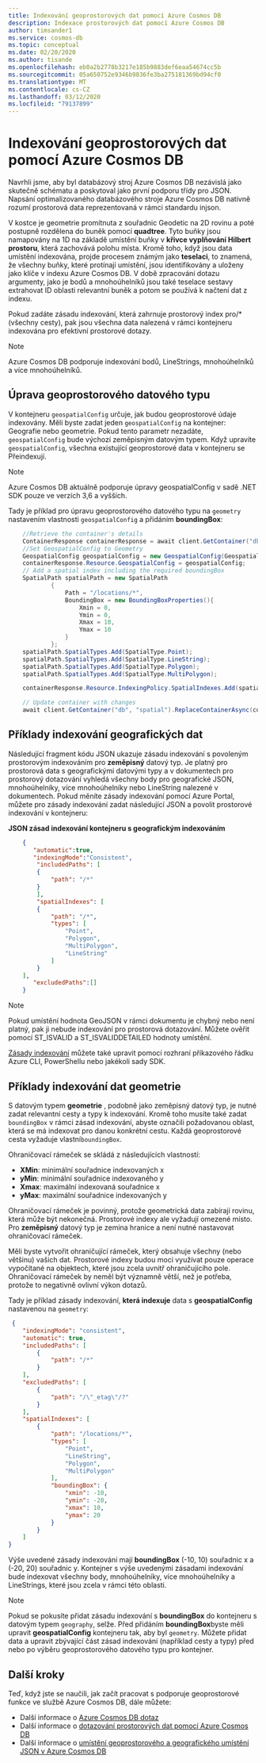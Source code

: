 ```yaml
---
title: Indexování geoprostorových dat pomocí Azure Cosmos DB
description: Indexace prostorových dat pomocí Azure Cosmos DB
author: timsander1
ms.service: cosmos-db
ms.topic: conceptual
ms.date: 02/20/2020
ms.author: tisande
ms.openlocfilehash: eb0a2b2778b3217e185b9883def6eaa54674cc5b
ms.sourcegitcommit: 05a650752e9346b9836fe3ba275181369bd94cf0
ms.translationtype: MT
ms.contentlocale: cs-CZ
ms.lasthandoff: 03/12/2020
ms.locfileid: "79137899"
---
```

# <a name="index-geospatial-data-with-azure-cosmos-db"></a>Indexování geoprostorových dat pomocí Azure Cosmos DB

Navrhli jsme, aby byl databázový stroj Azure Cosmos DB nezávislá jako skutečně schématu a poskytoval jako první podporu třídy pro JSON. Napsání optimalizovaného databázového stroje Azure Cosmos DB nativně rozumí prostorová data reprezentovaná v rámci standardu injson.

V kostce je geometrie promítnuta z souřadnic Geodetic na 2D rovinu a poté postupně rozdělena do buněk pomocí **quadtree**. Tyto buňky jsou namapovány na 1D na základě umístění buňky v **křivce vyplňování Hilbert prostoru**, která zachovává polohu místa. Kromě toho, když jsou data umístění indexována, projde procesem známým jako **teselaci**, to znamená, že všechny buňky, které protínají umístění, jsou identifikovány a uloženy jako klíče v indexu Azure Cosmos DB. V době zpracování dotazu argumenty, jako je bodů a mnohoúhelníků jsou také teselace sestavy extrahovat ID oblasti relevantní buněk a potom se používá k načtení dat z indexu.

Pokud zadáte zásadu indexování, která zahrnuje prostorový index pro/* (všechny cesty), pak jsou všechna data nalezená v rámci kontejneru indexována pro efektivní prostorové dotazy.

> [!NOTE]
> Azure Cosmos DB podporuje indexování bodů, LineStrings, mnohoúhelníků a více mnohoúhelníků.
>
>

## <a name="modifying-geospatial-data-type"></a>Úprava geoprostorového datového typu

V kontejneru `geospatialConfig` určuje, jak budou geoprostorové údaje indexovány. Měli byste zadat jeden `geospatialConfig` na kontejner: Geografie nebo geometrie. Pokud tento parametr nezadáte, `geospatialConfig` bude výchozí zeměpisným datovým typem. Když upravíte `geospatialConfig`, všechna existující geoprostorové data v kontejneru se Přeindexují.

> [!NOTE]
> Azure Cosmos DB aktuálně podporuje úpravy geospatialConfig v sadě .NET SDK pouze ve verzích 3,6 a vyšších.
>

Tady je příklad pro úpravu geoprostorového datového typu na `geometry` nastavením vlastnosti `geospatialConfig` a přidáním **boundingBox**:

```csharp
    //Retrieve the container's details
    ContainerResponse containerResponse = await client.GetContainer("db", "spatial").ReadContainerAsync();
    //Set GeospatialConfig to Geometry
    GeospatialConfig geospatialConfig = new GeospatialConfig(GeospatialType.Geometry);
    containerResponse.Resource.GeospatialConfig = geospatialConfig;
    // Add a spatial index including the required boundingBox
    SpatialPath spatialPath = new SpatialPath
            {  
                Path = "/locations/*",
                BoundingBox = new BoundingBoxProperties(){
                    Xmin = 0,
                    Ymin = 0,
                    Xmax = 10,
                    Ymax = 10
                }
            };
    spatialPath.SpatialTypes.Add(SpatialType.Point);
    spatialPath.SpatialTypes.Add(SpatialType.LineString);
    spatialPath.SpatialTypes.Add(SpatialType.Polygon);
    spatialPath.SpatialTypes.Add(SpatialType.MultiPolygon);

    containerResponse.Resource.IndexingPolicy.SpatialIndexes.Add(spatialPath);

    // Update container with changes
    await client.GetContainer("db", "spatial").ReplaceContainerAsync(containerResponse.Resource);
```

## <a name="geography-data-indexing-examples"></a>Příklady indexování geografických dat

Následující fragment kódu JSON ukazuje zásadu indexování s povoleným prostorovým indexováním pro **zeměpisný** datový typ. Je platný pro prostorová data s geografickými datovými typy a v dokumentech pro prostorový dotazování vyhledá všechny body pro geografické JSON, mnohoúhelníky, více mnohoúhelníky nebo LineString nalezené v dokumentech. Pokud měníte zásady indexování pomocí Azure Portal, můžete pro zásady indexování zadat následující JSON a povolit prostorové indexování v kontejneru:

**JSON zásad indexování kontejneru s geografickým indexováním**

```json
    {
       "automatic":true,
       "indexingMode":"Consistent",
        "includedPaths": [
        {
            "path": "/*"
        }
        ],
        "spatialIndexes": [
        {
            "path": "/*",
            "types": [
                "Point",
                "Polygon",
                "MultiPolygon",
                "LineString"
            ]
        }
    ],
       "excludedPaths":[]
    }
```

> [!NOTE]
> Pokud umístění hodnota GeoJSON v rámci dokumentu je chybný nebo není platný, pak ji nebude indexování pro prostorová dotazování. Můžete ověřit pomocí ST_ISVALID a ST_ISVALIDDETAILED hodnoty umístění.

[Zásady indexování](how-to-manage-indexing-policy.md) můžete také upravit pomocí rozhraní příkazového řádku Azure CLI, PowerShellu nebo jakékoli sady SDK.

## <a name="geometry-data-indexing-examples"></a>Příklady indexování dat geometrie

S datovým typem **geometrie** , podobně jako zeměpisný datový typ, je nutné zadat relevantní cesty a typy k indexování. Kromě toho musíte také zadat `boundingBox` v rámci zásad indexování, abyste označili požadovanou oblast, která se má indexovat pro danou konkrétní cestu. Každá geoprostorové cesta vyžaduje vlastní`boundingBox`.

Ohraničovací rámeček se skládá z následujících vlastností:

- **XMin**: minimální souřadnice indexovaných x
- **yMin**: minimální souřadnice indexovaného y
- **Xmax**: maximální indexovaná souřadnice x
- **yMax**: maximální souřadnice indexovaných y

Ohraničovací rámeček je povinný, protože geometrická data zabírají rovinu, která může být nekonečná. Prostorové indexy ale vyžadují omezené místo. Pro **zeměpisný** datový typ je zemina hranice a není nutné nastavovat ohraničovací rámeček.

Měli byste vytvořit ohraničující rámeček, který obsahuje všechny (nebo většinu) vašich dat. Prostorové indexy budou moci využívat pouze operace vypočítané na objektech, které jsou zcela uvnitř ohraničujícího pole. Ohraničovací rámeček by neměl být významně větší, než je potřeba, protože to negativně ovlivní výkon dotazů.

Tady je příklad zásady indexování, **která indexuje** data s **geospatialConfig** nastavenou na `geometry`:

```json
 {
    "indexingMode": "consistent",
    "automatic": true,
    "includedPaths": [
        {
            "path": "/*"
        }
    ],
    "excludedPaths": [
        {
            "path": "/\"_etag\"/?"
        }
    ],
    "spatialIndexes": [
        {
            "path": "/locations/*",
            "types": [
                "Point",
                "LineString",
                "Polygon",
                "MultiPolygon"
            ],
            "boundingBox": {
                "xmin": -10,
                "ymin": -20,
                "xmax": 10,
                "ymax": 20
            }
        }
    ]
}
```

Výše uvedené zásady indexování mají **boundingBox** (-10, 10) souřadnic x a (-20, 20) souřadnic y. Kontejner s výše uvedenými zásadami indexování bude indexovat všechny body, mnohoúhelníky, více mnohoúhelníky a LineStrings, které jsou zcela v rámci této oblasti.

> [!NOTE]
> Pokud se pokusíte přidat zásadu indexování s **boundingBox** do kontejneru s datovým typem `geography`, selže. Před přidáním **boundingBox**byste měli upravit **geospatialConfig** kontejneru tak, aby byl `geometry`. Můžete přidat data a upravit zbývající část zásad indexování (například cesty a typy) před nebo po výběru geoprostorového datového typu pro kontejner.

## <a name="next-steps"></a>Další kroky

Teď, když jste se naučili, jak začít pracovat s podporuje geoprostorové funkce ve službě Azure Cosmos DB, dále můžete:

* Další informace o [Azure Cosmos DB dotaz](sql-query-getting-started.md)
* Další informace o [dotazování prostorových dat pomocí Azure Cosmos DB](sql-query-geospatial-query.md)
* Další informace o [umístění geoprostorového a geografického umístění JSON v Azure Cosmos DB](sql-query-geospatial-intro.md)